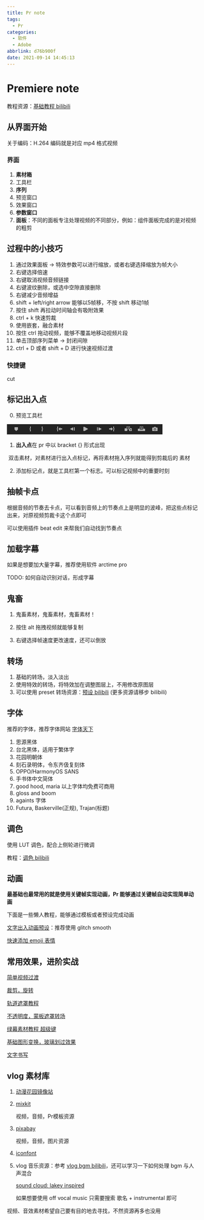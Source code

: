 ```yaml
---
title: Pr note
tags:
  - Pr
categories:
  - 软件
  - Adobe
abbrlink: d76b900f
date: 2021-09-14 14:45:13
---
```


# Premiere note

教程资源：[基础教程 bilibili](https://www.bilibili.com/video/BV1K64y1r7pp?p=1) 

## 从界面开始

关于编码：H.264 编码就是对应 mp4 格式视频

### 界面

1. **素材箱**
2. 工具栏
3. **序列**
4. 预览窗口
5. 效果窗口
6. **参数窗口**
7. **面板**：不同的面板专注处理视频的不同部分，例如：组件面板完成的是对视频的粗剪

## 过程中的小技巧

1. 通过效果面板 -> 特效参数可以进行缩放，或者右键选择缩放为帧大小
2. 右键选择倍速
3. 右键取消视频音频链接
4. 右键波纹删除，或选中空隙直接删除
5. 右键减少音频增益
6. shift + left/right arrow 能够以5帧移，不按 shift 移动1帧
7. 按住 shift 再拉动时间轴会有吸附效果
8. ctrl + k 快速剪裁
9. 使用嵌套，融合素材
10. 按住 ctrl 拖动视频，能够不覆盖地移动视频片段
11. 单击顶部序列菜单 -> 封闭间隙
12. ctrl + D 或者 shift + D 进行快速视频过渡

### 快捷键

cut 

## 标记出入点

0. 预览工具栏

<img src="Pr-note/image-20210713213300154.png"  />

1. **出入点**在 pr 中以 bracket {} 形式出现

​	双击素材，对素材进行出入点标记，再将素材拖入序列就能得到剪裁后的	素材

2. 添加标记点，就是工具栏第一个标志。可以标记视频中的重要时刻

## 抽帧卡点

根据音频的节奏去卡点，可以看到音频上的节奏点上是明显的波峰，把这些点标记出来，对原视频剪裁卡这个点即可

可以使用插件 beat edit 来帮我们自动找到节奏点

## 加载字幕

如果是想要加大量字幕，推荐使用软件 arctime pro

TODO: 如何自动识别对话，形成字幕

## 鬼畜

1. 鬼畜素材，鬼畜素材，鬼畜素材！

2. 按住 alt 拖拽视频就能够复制
3. 右键选择帧速度更改速度，还可以倒放

## 转场

1. 基础的转场，淡入淡出
2. 使用特效的转场，将特效加在调整图层上，不用修改原图层
3. 可以使用 preset 转场资源：[预设 bilibili](https://www.bilibili.com/video/BV1ab411E7EA) (更多资源请移步 bilibili)

## 字体

推荐的字体，推荐字体网站 [字体天下](https://www.fonts.net.cn/)

1. 思源黑体
2. 台北黑体，适用于繁体字
3. 花园明朝体
4. 刻石录明体，令东齐伋复刻体
5. OPPO/HarmonyOS SANS
6. 手书体中文简体
7. good hood, maria 以上字体均免费可商用
8. gloss and boom
9. againts 字体
10. Futura, Baskerville(正规),  Trajan(标题)

## 调色

使用 LUT 调色，配合上侧轮进行微调

教程：[调色 bilibili](https://www.bilibili.com/video/BV1qE411d7BS)

## 动画

**最基础也最常用的就是使用关键帧实现动画，Pr 能够通过关键帧自动实现简单动画**

下面是一些懒人教程，能够通过模板或者预设完成动画

[文字出入动画预设](https://www.bilibili.com/video/BV1JK4y1o712?from=search&seid=15809921384211472980)：推荐使用 glitch smooth

[快速添加 emoji 表情](https://www.bilibili.com/video/BV1QJ411578F?from=search&seid=1184998685891370931)

## 常用效果，进阶实战

[简单视频过渡](https://www.bilibili.com/video/BV1h7411M7pH?from=search&seid=1594445263778267172)

[裁剪，旋转](https://www.bilibili.com/video/BV1tt411w75b?from=search&seid=14224780402575780190)

[轨道遮罩教程](https://www.bilibili.com/video/BV1Kb411M7QD?from=search&seid=14224780402575780190)

[不透明度，蒙板遮罩转场](https://www.bilibili.com/video/BV1T441177Rz/)

[绿幕素材教程 超级键](https://www.bilibili.com/medialist/play/ml1093412053/BV1CX4y1373V)

[基础图形变换，玻璃划过效果](https://www.bilibili.com/video/BV1Kb411M7QD?from=search&seid=14224780402575780190)

[文字书写](https://www.bilibili.com/video/BV1Vb411J7q3?from=search&seid=11560949388583323453)

## vlog 素材库

1. [动漫花园镜像站](https://dongmanhuayuan.myheartsite.com/)

2. [mixkit](https://mixkit.co/)

   视频，音频，Pr模板资源

3. [pixabay](https://pixabay.com/zh/)

   视频，音频，图片资源

4. [iconfont](https://www.iconfont.cn/)

5. vlog 音乐资源：参考 [vlog bgm bilibili](https://www.bilibili.com/video/BV1uX4y1G7M8?from=search&seid=14857001846860959682)，还可以学习一下如何处理 bgm 与人声混合

   [sound cloud: lakey inspired](https://soundcloud.com/lakeyinspired)

   如果想要使用 off vocal music 只需要搜索 歌名 + instrumental 即可

视频、音效素材希望自己要有目的地去寻找，不然资源再多也没用
